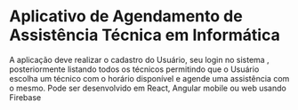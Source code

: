 # Aplicativo de Agendamento de Assistência Técnica em Informática
A aplicação deve realizar o cadastro do Usuário, seu login no sistema , posteriormente listando
todos os técnicos permitindo que o Usuário escolha um técnico com o horário disponível e agende
uma assistência com o mesmo.
Pode ser desenvolvido em React, Angular mobile ou web usando Firebase
